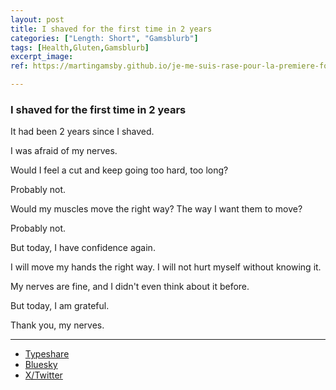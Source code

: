 ```yaml
---
layout: post
title: I shaved for the first time in 2 years
categories: ["Length: Short", "Gamsblurb"]
tags: [Health,Gluten,Gamsblurb]
excerpt_image: 
ref: https://martingamsby.github.io/je-me-suis-rase-pour-la-premiere-fois-depuis-2-ans

---
```


### **I shaved for the first time in 2 years**

It had been 2 years since I shaved.

I was afraid of my nerves.

Would I feel a cut and keep going too hard, too long?

Probably not.

Would my muscles move the right way? The way I want them to move?

Probably not.

But today, I have confidence again.

I will move my hands the right way. I will not hurt myself without knowing it.

My nerves are fine, and I didn't even think about it before.

But today, I am grateful.

Thank you, my nerves.

---

- [Typeshare](https://typeshare.co/martingamsby/posts/cm3yuoml800nnmj0cao4v1d28)
- [Bluesky](https://bsky.app/profile/martingamsby.bsky.social/post/3lbzmi6ke6p2o)
- [X/Twitter](https://twitter.com/user/status/1862190426297442317)

